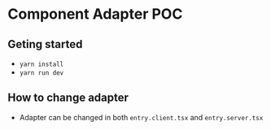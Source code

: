 # Component Adapter POC

## Geting started
- `yarn install`
- `yarn run dev` 

## How to change adapter
- Adapter can be changed in both `entry.client.tsx` and `entry.server.tsx`
